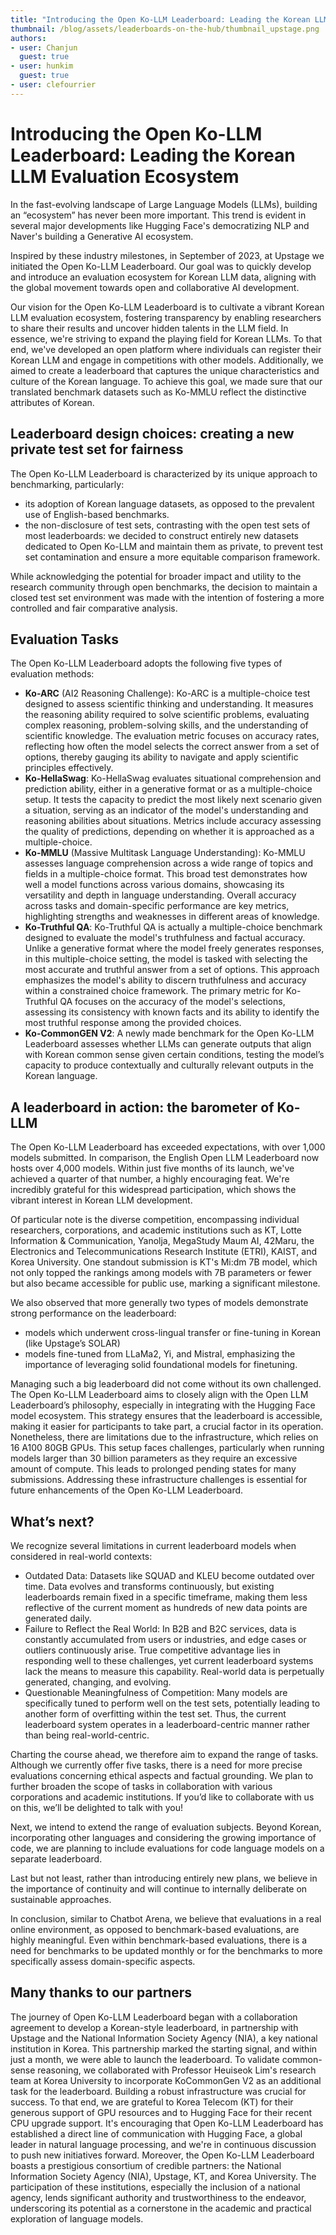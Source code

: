 ```yaml
---
title: "Introducing the Open Ko-LLM Leaderboard: Leading the Korean LLM Evaluation Ecosystem"
thumbnail: /blog/assets/leaderboards-on-the-hub/thumbnail_upstage.png
authors:
- user: Chanjun
  guest: true
- user: hunkim
  guest: true
- user: clefourrier
---
```


# Introducing the Open Ko-LLM Leaderboard: Leading the Korean LLM Evaluation Ecosystem
In the fast-evolving landscape of Large Language Models (LLMs), building an “ecosystem” has never been more important. This trend is evident in several major developments like Hugging Face's democratizing NLP and Naver's building a Generative AI ecosystem. 

Inspired by these industry milestones, in September of 2023, at Upstage we initiated the Open Ko-LLM Leaderboard. Our goal was to quickly develop and introduce an evaluation ecosystem for Korean LLM data, aligning with the global movement towards open and collaborative AI development.

Our vision for the Open Ko-LLM Leaderboard is to cultivate a vibrant Korean LLM evaluation ecosystem, fostering transparency by enabling researchers to share their results and uncover hidden talents in the LLM field. In essence, we're striving to expand the playing field for Korean LLMs. 
To that end, we've developed an open platform where individuals can register their Korean LLM and engage in competitions with other models.
Additionally, we aimed to create a leaderboard that captures the unique characteristics and culture of the Korean language. To achieve this goal, we made sure that our translated benchmark datasets such as Ko-MMLU reflect the distinctive attributes of Korean.

<script type="module" src="https://gradio.s3-us-west-2.amazonaws.com/3.45.1/gradio.js"> </script>
<gradio-app theme_mode="light" space="upstage/open-ko-llm-leaderboard"></gradio-app>

## Leaderboard design choices: creating a new private test set for fairness

The Open Ko-LLM Leaderboard is characterized by its unique approach to benchmarking, particularly:
- its adoption of Korean language datasets, as opposed to the prevalent use of English-based benchmarks. 
- the non-disclosure of test sets, contrasting with the open test sets of most leaderboards: we decided to construct entirely new datasets dedicated to Open Ko-LLM and maintain them as private, to prevent test set contamination and ensure a more equitable comparison framework.

While acknowledging the potential for broader impact and utility to the research community through open benchmarks, the decision to maintain a closed test set environment was made with the intention of fostering a more controlled and fair comparative analysis.

## Evaluation Tasks
The Open Ko-LLM Leaderboard adopts the following five types of evaluation methods:
- **Ko-ARC** (AI2 Reasoning Challenge): Ko-ARC is a multiple-choice test designed to assess scientific thinking and understanding. It measures the reasoning ability required to solve scientific problems, evaluating complex reasoning, problem-solving skills, and the understanding of scientific knowledge. The evaluation metric focuses on accuracy rates, reflecting how often the model selects the correct answer from a set of options, thereby gauging its ability to navigate and apply scientific principles effectively.
- **Ko-HellaSwag**: Ko-HellaSwag evaluates situational comprehension and prediction ability, either in a generative format or as a multiple-choice setup. It tests the capacity to predict the most likely next scenario given a situation, serving as an indicator of the model's understanding and reasoning abilities about situations. Metrics include accuracy assessing the quality of predictions, depending on whether it is approached as a multiple-choice.
- **Ko-MMLU** (Massive Multitask Language Understanding): Ko-MMLU assesses language comprehension across a wide range of topics and fields in a multiple-choice format. This broad test demonstrates how well a model functions across various domains, showcasing its versatility and depth in language understanding. Overall accuracy across tasks and domain-specific performance are key metrics, highlighting strengths and weaknesses in different areas of knowledge.
- **Ko-Truthful QA**: Ko-Truthful QA is actually a multiple-choice benchmark designed to evaluate the model's truthfulness and factual accuracy. Unlike a generative format where the model freely generates responses, in this multiple-choice setting, the model is tasked with selecting the most accurate and truthful answer from a set of options. This approach emphasizes the model's ability to discern truthfulness and accuracy within a constrained choice framework. The primary metric for Ko-Truthful QA focuses on the accuracy of the model's selections, assessing its consistency with known facts and its ability to identify the most truthful response among the provided choices.
- **Ko-CommonGEN V2**: A newly made benchmark for the Open Ko-LLM Leaderboard assesses whether LLMs can generate outputs that align with Korean common sense given certain conditions, testing the model’s capacity to produce contextually and culturally relevant outputs in the Korean language.

## A leaderboard in action: the barometer of Ko-LLM
The Open Ko-LLM Leaderboard has exceeded expectations, with over 1,000 models submitted. In comparison, the English Open LLM Leaderboard now hosts over 4,000 models. Within just five months of its launch, we've achieved a quarter of that number, a highly encouraging feat. We're incredibly grateful for this widespread participation, which shows the vibrant interest in Korean LLM development.

Of particular note is the diverse competition, encompassing individual researchers, corporations, and academic institutions such as KT, Lotte Information & Communication, Yanolja, MegaStudy Maum AI, 42Maru, the Electronics and Telecommunications Research Institute (ETRI), KAIST, and Korea University. 
One standout submission is KT's Mi:dm 7B model, which not only topped the rankings among models with 7B parameters or fewer but also became accessible for public use, marking a significant milestone.

We also observed that more generally two types of models demonstrate strong performance on the leaderboard:
- models which underwent cross-lingual transfer or fine-tuning in Korean (like Upstage’s SOLAR)
- models fine-tuned from LLaMa2, Yi, and Mistral, emphasizing the importance of leveraging solid foundational models for finetuning.

Managing such a big leaderboard did not come without its own challenged. The Open Ko-LLM Leaderboard aims to closely align with the Open LLM Leaderboard’s philosophy, especially in integrating with the Hugging Face model ecosystem. This strategy ensures that the leaderboard is accessible, making it easier for participants to take part, a crucial factor in its operation. Nonetheless, there are limitations due to the infrastructure, which relies on 16 A100 80GB GPUs. This setup faces challenges, particularly when running models larger than 30 billion parameters as they require an excessive amount of compute. This leads to prolonged pending states for many submissions. Addressing these infrastructure challenges is essential for future enhancements of the Open Ko-LLM Leaderboard.

## What’s next?
We recognize several limitations in current leaderboard models when considered in real-world contexts:
- Outdated Data: Datasets like SQUAD and KLEU become outdated over time. Data evolves and transforms continuously, but existing leaderboards remain fixed in a specific timeframe, making them less reflective of the current moment as hundreds of new data points are generated daily.
- Failure to Reflect the Real World: In B2B and B2C services, data is constantly accumulated from users or industries, and edge cases or outliers continuously arise. True competitive advantage lies in responding well to these challenges, yet current leaderboard systems lack the means to measure this capability. Real-world data is perpetually generated, changing, and evolving.
- Questionable Meaningfulness of Competition: Many models are specifically tuned to perform well on the test sets, potentially leading to another form of overfitting within the test set. Thus, the current leaderboard system operates in a leaderboard-centric manner rather than being real-world-centric.

Charting the course ahead, we therefore aim to expand the range of tasks. Although we currently offer five tasks, there is a need for more precise evaluations concerning ethical aspects and factual grounding. We plan to further broaden the scope of tasks in collaboration with various corporations and academic institutions. If you’d like to collaborate with us on this, we’ll be delighted to talk with you!

Next, we intend to extend the range of evaluation subjects. Beyond Korean, incorporating other languages and considering the growing importance of code, we are planning to include evaluations for code language models on a separate leaderboard.

Last but not least, rather than introducing entirely new plans, we believe in the importance of continuity and will continue to internally deliberate on sustainable approaches.

In conclusion, similar to Chatbot Arena, we believe that evaluations in a real online environment, as opposed to benchmark-based evaluations, are highly meaningful. Even within benchmark-based evaluations, there is a need for benchmarks to be updated monthly or for the benchmarks to more specifically assess domain-specific aspects.

## Many thanks to our partners
The journey of Open Ko-LLM Leaderboard began with a collaboration agreement to develop a Korean-style leaderboard, in partnership with Upstage and the National Information Society Agency (NIA), a key national institution in Korea. This partnership marked the starting signal, and within just a month, we were able to launch the leaderboard. 
To validate common-sense reasoning, we collaborated with Professor Heuiseok Lim's research team at Korea University to incorporate KoCommonGen V2 as an additional task for the leaderboard.
Building a robust infrastructure was crucial for success. To that end, we are grateful to Korea Telecom (KT) for their generous support of GPU resources and to Hugging Face for their recent CPU upgrade support. It's encouraging that Open Ko-LLM Leaderboard has established a direct line of communication with Hugging Face, a global leader in natural language processing, and we're in continuous discussion to push new initiatives forward.
Moreover, the Open Ko-LLM Leaderboard boasts a prestigious consortium of credible partners: the National Information Society Agency (NIA), Upstage, KT, and Korea University. The participation of these institutions, especially the inclusion of a national agency, lends significant authority and trustworthiness to the endeavor, underscoring its potential as a cornerstone in the academic and practical exploration of language models.
